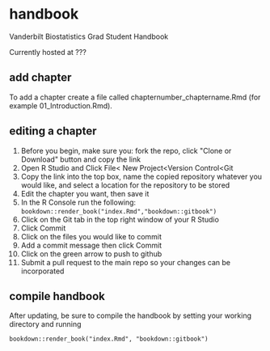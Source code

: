 # handbook
Vanderbilt Biostatistics Grad Student Handbook

Currently hosted at ???

## add chapter
To add a chapter create a file called chapternumber_chaptername.Rmd (for example 01_Introduction.Rmd). 

## editing a chapter
1) Before you begin, make sure you: fork the repo, click "Clone or Download" button and copy the link  
2) Open R Studio and Click File< New Project<Version Control<Git  
3) Copy the link into the top box, name the copied repository whatever you would like, and select a location for the repository to be stored  
4) Edit the chapter you want, then save it  
5) In the R Console run the following: `bookdown::render_book("index.Rmd","bookdown::gitbook")`  
6) Click on the Git tab in the top right window of your R Studio  
7) Click Commit  
8) Click on the files you would like to commit  
9) Add a commit message then click Commit  
10) Click on the green arrow to push to github  
11) Submit a pull request to the main repo so your changes can be incorporated  

## compile handbook
After updating, be sure to compile the handbook by setting your working directory and running

```
bookdown::render_book("index.Rmd", "bookdown::gitbook")
```
